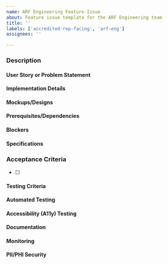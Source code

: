 ```yaml
---
name: ARF Engineering Feature Issue
about: Feature issue template for the ARF Engineering team
title: ''
labels: ['accredited-rep-facing', 'arf-eng']
assignees: ''

---
```


### Description

#### User Story or Problem Statement
<!-- Outline the user story or the problem being addressed -->

#### Implementation Details
<!-- Describe how the feature or solution should be implemented -->

#### Mockups/Designs
<!-- Include any available mockups or design elements -->

#### Prerequisites/Dependencies
<!-- List any prerequisites or dependencies -->

#### Blockers
<!-- Identify any potential obstacles -->

#### Specifications
<!-- Detail the technical specifications required -->

### Acceptance Criteria
<!-- Specify criteria for ticket completion -->
- [ ]

#### Testing Criteria
<!-- Outline the testing criteria (to be defined by the engineering team) -->

#### Automated Testing
<!-- Indicate the requirement for automated testing beyond unit tests -->

#### Accessibility (A11y) Testing 
<!-- Confirm that accessibility testing is completed -->

#### Documentation
<!-- Ensure relevant documentation is created or updated -->

#### Monitoring
<!-- Implement monitoring where appropriate (to be defined by the engineering team) -->

#### PII/PHI Security
<!-- Verify that personally identifiable information/protected health information is secure -->
